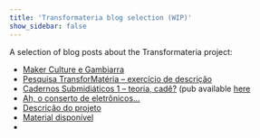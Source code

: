```yaml
---
title: 'Transformateria blog selection (WIP)'
show_sidebar: false
---
```


A selection of blog posts about the Transformateria project:

- [Maker Culture e Gambiarra](https://transformateria.wordpress.com/2016/08/16/maker-culture-e-gambiarra/)
- [Pesquisa TransforMatéria – exercício de descrição](https://transformateria.wordpress.com/2016/08/10/pesquisa-transformateria-exercicio-de-descricao/)
- [Cadernos Submidiáticos 1 – teoria, cadê?](https://transformateria.wordpress.com/2016/08/05/cadernos-submidiaticos-1-teoria-cade/)  (pub available [here](https://archive.org/details/cadernos-submidiaticos-01/page/n21)
- [Ah, o conserto de eletrônicos…](https://transformateria.wordpress.com/2016/07/08/ah-o-conserto-de-eletronicos/)
- [Descrição do projeto](https://transformateria.wordpress.com/2016/07/04/descricao-do-projeto/)
- [Material disponível](https://transformateria.wordpress.com/2016/06/20/material-disponivel/)
- 